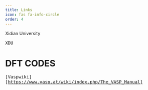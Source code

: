 ```yaml
---
title: Links
icon: fas fa-info-circle
order: 4
---
```


Xidian University

<kbd>[XDU](https://www.xidian.edu.cn/)</kbd>

# DFT CODES
<kbd>[Vaspwiki][https://www.vasp.at/wiki/index.php/The_VASP_Manual]</kbd>
